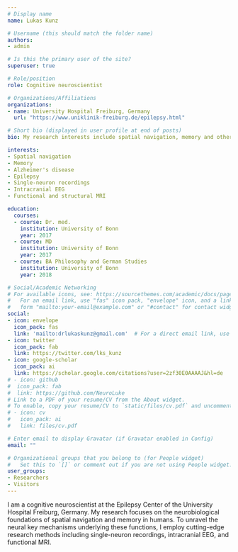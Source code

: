```yaml
---
# Display name
name: Lukas Kunz

# Username (this should match the folder name)
authors:
- admin

# Is this the primary user of the site?
superuser: true

# Role/position
role: Cognitive neuroscientist

# Organizations/Affiliations
organizations:
- name: University Hospital Freiburg, Germany
  url: "https://www.uniklinik-freiburg.de/epilepsy.html"

# Short bio (displayed in user profile at end of posts)
bio: My research interests include spatial navigation, memory and other higher-level cognitive functions in humans.

interests:
- Spatial navigation
- Memory
- Alzheimer's disease
- Epilepsy
- Single-neuron recordings
- Intracranial EEG
- Functional and structural MRI

education:
  courses:
  - course: Dr. med.
    institution: University of Bonn
    year: 2017
  - course: MD
    institution: University of Bonn
    year: 2017
  - course: BA Philosophy and German Studies
    institution: University of Bonn
    year: 2018

# Social/Academic Networking
# For available icons, see: https://sourcethemes.com/academic/docs/page-builder/#icons
#   For an email link, use "fas" icon pack, "envelope" icon, and a link in the
#   form "mailto:your-email@example.com" or "#contact" for contact widget.
social:
- icon: envelope
  icon_pack: fas
  link: 'mailto:drlukaskunz@gmail.com'  # For a direct email link, use "mailto:drlukaskunz@gmail.com".
- icon: twitter
  icon_pack: fab
  link: https://twitter.com/lks_kunz
- icon: google-scholar
  icon_pack: ai
  link: https://scholar.google.com/citations?user=2zf30E0AAAAJ&hl=de
# - icon: github
#  icon_pack: fab
#  link: https://github.com/NeuroLuke
# Link to a PDF of your resume/CV from the About widget.
# To enable, copy your resume/CV to `static/files/cv.pdf` and uncomment the lines below.
# - icon: cv
#   icon_pack: ai
#   link: files/cv.pdf

# Enter email to display Gravatar (if Gravatar enabled in Config)
email: ""

# Organizational groups that you belong to (for People widget)
#   Set this to `[]` or comment out if you are not using People widget.
user_groups:
- Researchers
- Visitors
---
```


I am a cognitive neuroscientist at the Epilepsy Center of the University Hospital Freiburg, Germany. My research focuses on the neurobiological foundations of spatial navigation and memory in humans. To unravel the neural key mechanisms underlying these functions, I employ cutting-edge research methods including single-neuron recordings, intracranial EEG, and functional MRI.
